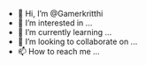 - 👋 Hi, I’m @Gamerkritthi
- 👀 I’m interested in ...
- 🌱 I’m currently learning ...
- 💞️ I’m looking to collaborate on ...
- 📫 How to reach me ...

<!---
Gamerkritthi/Gamerkritthi is a ✨ special ✨ repository because its `README.md` (this file) appears on your GitHub profile.
You can click the Preview link to take a look at your changes.
--->
